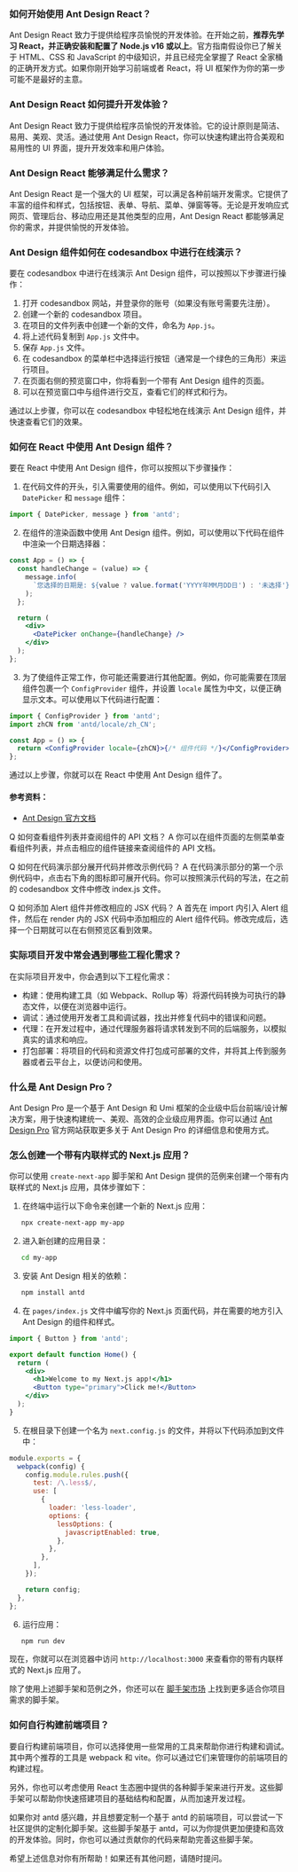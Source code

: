 ### 如何开始使用 Ant Design React？

Ant Design React 致力于提供给程序员愉悦的开发体验。在开始之前，**推荐先学习 React，并正确安装和配置了 Node.js v16 或以上**。官方指南假设你已了解关于 HTML、CSS 和 JavaScript 的中级知识，并且已经完全掌握了 React 全家桶的正确开发方式。如果你刚开始学习前端或者 React，将 UI 框架作为你的第一步可能不是最好的主意。

### Ant Design React 如何提升开发体验？

Ant Design React 致力于提供给程序员愉悦的开发体验。它的设计原则是简洁、易用、美观、灵活。通过使用 Ant Design React，你可以快速构建出符合美观和易用性的 UI 界面，提升开发效率和用户体验。

### Ant Design React 能够满足什么需求？

Ant Design React 是一个强大的 UI 框架，可以满足各种前端开发需求。它提供了丰富的组件和样式，包括按钮、表单、导航、菜单、弹窗等等。无论是开发响应式网页、管理后台、移动应用还是其他类型的应用，Ant Design React 都能够满足你的需求，并提供愉悦的开发体验。

### Ant Design 组件如何在 codesandbox 中进行在线演示？

要在 codesandbox 中进行在线演示 Ant Design 组件，可以按照以下步骤进行操作：

1. 打开 codesandbox 网站，并登录你的账号（如果没有账号需要先注册）。
2. 创建一个新的 codesandbox 项目。
3. 在项目的文件列表中创建一个新的文件，命名为 `App.js`。
4. 将上述代码复制到 `App.js` 文件中。
5. 保存 `App.js` 文件。
6. 在 codesandbox 的菜单栏中选择运行按钮（通常是一个绿色的三角形）来运行项目。
7. 在页面右侧的预览窗口中，你将看到一个带有 Ant Design 组件的页面。
8. 可以在预览窗口中与组件进行交互，查看它们的样式和行为。

通过以上步骤，你可以在 codesandbox 中轻松地在线演示 Ant Design 组件，并快速查看它们的效果。

### 如何在 React 中使用 Ant Design 组件？

要在 React 中使用 Ant Design 组件，你可以按照以下步骤操作：

1. 在代码文件的开头，引入需要使用的组件。例如，可以使用以下代码引入 `DatePicker` 和 `message` 组件：

```jsx
import { DatePicker, message } from 'antd';
```

2. 在组件的渲染函数中使用 Ant Design 组件。例如，可以使用以下代码在组件中渲染一个日期选择器：

```jsx
const App = () => {
  const handleChange = (value) => {
    message.info(
      `您选择的日期是: ${value ? value.format('YYYY年MM月DD日') : '未选择'}`
    );
  };

  return (
    <div>
      <DatePicker onChange={handleChange} />
    </div>
  );
};
```

3. 为了使组件正常工作，你可能还需要进行其他配置。例如，你可能需要在顶层组件包裹一个 `ConfigProvider` 组件，并设置 `locale` 属性为中文，以便正确显示文本。可以使用以下代码进行配置：

```jsx
import { ConfigProvider } from 'antd';
import zhCN from 'antd/locale/zh_CN';

const App = () => {
  return <ConfigProvider locale={zhCN}>{/* 组件代码 */}</ConfigProvider>;
};
```

通过以上步骤，你就可以在 React 中使用 Ant Design 组件了。

#### 参考资料：

- [Ant Design 官方文档](https://ant.design/docs/react/introduce-cn)

Q 如何查看组件列表并查阅组件的 API 文档？ A 你可以在组件页面的左侧菜单查看组件列表，并点击相应的组件链接来查阅组件的 API 文档。

Q 如何在代码演示部分展开代码并修改示例代码？ A 在代码演示部分的第一个示例代码中，点击右下角的图标即可展开代码。你可以按照演示代码的写法，在之前的 codesandbox 文件中修改 index.js 文件。

Q 如何添加 Alert 组件并修改相应的 JSX 代码？ A 首先在 import 内引入 Alert 组件，然后在 render 内的 JSX 代码中添加相应的 Alert 组件代码。修改完成后，选择一个日期就可以在右侧预览区看到效果。

### 实际项目开发中常会遇到哪些工程化需求？

在实际项目开发中，你会遇到以下工程化需求：

- 构建：使用构建工具（如 Webpack、Rollup 等）将源代码转换为可执行的静态文件，以便在浏览器中运行。
- 调试：通过使用开发者工具和调试器，找出并修复代码中的错误和问题。
- 代理：在开发过程中，通过代理服务器将请求转发到不同的后端服务，以模拟真实的请求和响应。
- 打包部署：将项目的代码和资源文件打包成可部署的文件，并将其上传到服务器或者云平台上，以便访问和使用。

### 什么是 Ant Design Pro？

Ant Design Pro 是一个基于 Ant Design 和 Umi 框架的企业级中后台前端/设计解决方案，用于快速构建统一、美观、高效的企业级应用界面。你可以通过 [Ant Design Pro](https://pro.ant.design/) 官方网站获取更多关于 Ant Design Pro 的详细信息和使用方式。

### 怎么创建一个带有内联样式的 Next.js 应用？

你可以使用 `create-next-app` 脚手架和 Ant Design 提供的范例来创建一个带有内联样式的 Next.js 应用，具体步骤如下：

1. 在终端中运行以下命令来创建一个新的 Next.js 应用：

```bash
   npx create-next-app my-app
```

2. 进入新创建的应用目录：

```bash
   cd my-app
```

3. 安装 Ant Design 相关的依赖：

```bash
   npm install antd
```

4. 在 `pages/index.js` 文件中编写你的 Next.js 页面代码，并在需要的地方引入 Ant Design 的组件和样式。

```jsx
import { Button } from 'antd';

export default function Home() {
  return (
    <div>
      <h1>Welcome to my Next.js app!</h1>
      <Button type="primary">Click me!</Button>
    </div>
  );
}
```

5. 在根目录下创建一个名为 `next.config.js` 的文件，并将以下代码添加到文件中：

```javascript
module.exports = {
  webpack(config) {
    config.module.rules.push({
      test: /\.less$/,
      use: [
        {
          loader: 'less-loader',
          options: {
            lessOptions: {
              javascriptEnabled: true,
            },
          },
        },
      ],
    });

    return config;
  },
};
```

6. 运行应用：

```bash
   npm run dev
```

现在，你就可以在浏览器中访问 `http://localhost:3000` 来查看你的带有内联样式的 Next.js 应用了。

除了使用上述脚手架和范例之外，你还可以在 [脚手架市场](https://scaffold.ant.design/) 上找到更多适合你项目需求的脚手架。

### 如何自行构建前端项目？

要自行构建前端项目，你可以选择使用一些常用的工具来帮助你进行构建和调试。其中两个推荐的工具是 webpack 和 vite。你可以通过它们来管理你的前端项目的构建过程。

另外，你也可以考虑使用 React 生态圈中提供的各种脚手架来进行开发。这些脚手架可以帮助你快速搭建项目的基础结构和配置，从而加速开发过程。

如果你对 antd 感兴趣，并且想要定制一个基于 antd 的前端项目，可以尝试一下社区提供的定制化脚手架。这些脚手架基于 antd，可以为你提供更加便捷和高效的开发体验。同时，你也可以通过贡献你的代码来帮助完善这些脚手架。

希望上述信息对你有所帮助！如果还有其他问题，请随时提问。
